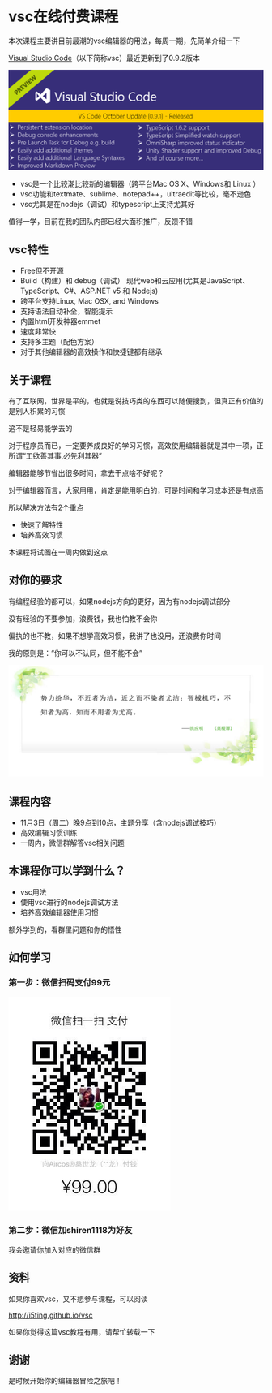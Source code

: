 # vsc在线付费课程

本次课程主要讲目前最潮的vsc编辑器的用法，每周一期，先简单介绍一下

[Visual Studio Code](https://code.visualstudio.com/)（以下简称vsc）最近更新到了0.9.2版本

![](img/0.png)

- vsc是一个比较潮比较新的编辑器（跨平台Mac OS X、Windows和 Linux ）
- vsc功能和textmate、sublime、notepad++，ultraedit等比较，毫不逊色
- vsc尤其是在nodejs（调试）和typescript上支持尤其好

值得一学，目前在我的团队内部已经大面积推广，反馈不错

## vsc特性

- Free但不开源
- Build（构建）和 debug（调试） 现代web和云应用(尤其是JavaScript、TypeScript、C#、ASP.NET v5 和 Nodejs)
- 跨平台支持Linux, Mac OSX, and Windows
- 支持语法自动补全，智能提示
- 内置html开发神器emmet
- 速度非常快
- 支持多主题（配色方案）
- 对于其他编辑器的高效操作和快捷键都有继承

## 关于课程

有了互联网，世界是平的，也就是说技巧类的东西可以随便搜到，但真正有价值的是别人积累的习惯

这不是轻易能学去的

对于程序员而已，一定要养成良好的学习习惯，高效使用编辑器就是其中一项，正所谓“工欲善其事,必先利其器”

编辑器能够节省出很多时间，拿去干点啥不好呢？

对于编辑器而言，大家用用，肯定是能用明白的，可是时间和学习成本还是有点高

所以解决方法有2个重点

- 快速了解特性
- 培养高效习惯

本课程将试图在一周内做到这点


## 对你的要求

有编程经验的都可以，如果nodejs方向的更好，因为有nodejs调试部分

没有经验的不要参加，浪费钱，我也怕教不会你

偏执的也不教，如果不想学高效习惯，我讲了也没用，还浪费你时间

我的原则是：“你可以不认同，但不能不会”

![](img/2.png)

## 课程内容

- 11月3日（周二）晚9点到10点，主题分享（含nodejs调试技巧）
- 高效编辑习惯训练
- 一周内，微信群解答vsc相关问题

## 本课程你可以学到什么？

- vsc用法
- 使用vsc进行的nodejs调试方法
- 培养高效编辑器使用习惯

额外学到的，看群里问题和你的悟性

## 如何学习

### 第一步：微信扫码支付99元

![](img/1.jpg)

### 第二步：微信加shiren1118为好友

我会邀请你加入对应的微信群

## 资料

如果你喜欢vsc，又不想参与课程，可以阅读

http://i5ting.github.io/vsc

如果你觉得这篇vsc教程有用，请帮忙转载一下


## 谢谢

是时候开始你的编辑器冒险之旅吧！